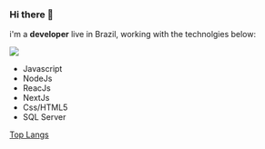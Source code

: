 ### Hi there 👋

i'm a **developer** live in Brazil, working with the technolgies below:

<img src="https://img.shields.io/static/v1?label=javascript&message=JS&color=F7DF1E&style=for-the-badge=JavaScript"/>


- Javascript
- NodeJs
- ReacJs
- NextJs
- Css/HTML5
- SQL Server


[Top Langs](https://github-readme-stats.vercel.app/api/top-langs/?username=rafcez&theme=tokyonight)

